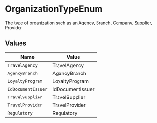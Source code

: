 # OrganizationTypeEnum

The type of organization such as an Agency, Branch, Company, Supplier, Provider


## Values

| Name               | Value              |
| ------------------ | ------------------ |
| `TravelAgency`     | TravelAgency       |
| `AgencyBranch`     | AgencyBranch       |
| `LoyaltyProgram`   | LoyaltyProgram     |
| `IdDocumentIssuer` | IdDocumentIssuer   |
| `TravelSupplier`   | TravelSupplier     |
| `TravelProvider`   | TravelProvider     |
| `Regulatory`       | Regulatory         |
